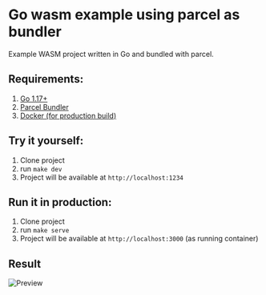# Go wasm example using parcel as bundler
Example WASM project written in Go and bundled with parcel.

## Requirements:
1) [Go 1.17+](https://go.dev)
2) [Parcel Bundler](https://parceljs.org)
3) [Docker (for production build)](https://docker.com)

## Try it yourself:
1) Clone project 
2) run `make dev`
3) Project will be available at `http://localhost:1234`

## Run it in production:
1) Clone project
2) run `make serve`
3) Project will be available at `http://localhost:3000` (as running container)

## Result
![Preview](https://github.com/michaelknyazev/golang-wasm-parcel/blob/master/preview.gif?raw=true)


